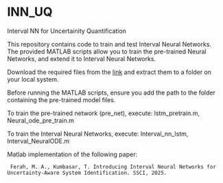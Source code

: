 # INN_UQ
Interval NN for Uncertainity Quantification

This repository contains code to train and test Interval Neural Networks. The provided MATLAB scripts allow you to train the pre-trained Neural Networks, and extend it to Interval Neural Networks.


Download the required files from the [link](https://ituedutr-my.sharepoint.com/:f:/g/personal/ferah23_itu_edu_tr/EjaYq5nS8G9KmOsiQOArjDwBSQ2CBv8deSMZdujpg0EyPA?e=EH07MU) and extract them to a folder on your local system.


Before running the MATLAB scripts, ensure you add the path to the folder containing the pre-trained model files.


To train the pre-trained network (pre_net), execute: lstm_pretrain.m, Neural_ode_pre_train.m


To train the Interval Neural Networks, execute: Interval_nn_lstm, Interval_NeuralODE.m

Matlab implementation of the following paper:

```
 Ferah, M. A., Kumbasar, T. Introducing Interval Neural Networks for Uncertainty-Aware System Identification. SSCI, 2025.
```




